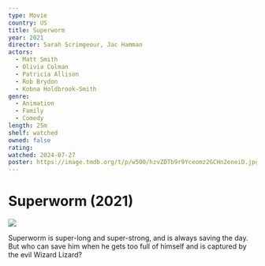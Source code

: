 ```yaml
---
type: Movie
country: US
title: Superworm
year: 2021
director: Sarah Scrimgeour, Jac Hamman
actors:
  - Matt Smith
  - Olivia Colman
  - Patricia Allison
  - Rob Brydon
  - Kobna Holdbrook-Smith
genre:
  - Animation
  - Family
  - Comedy
length: 25m
shelf: watched
owned: false
rating:
watched: 2024-07-27
poster: https://image.tmdb.org/t/p/w500/hzvZDTb9r9Yceomz2GCHn2eneiD.jpg
---
```


# Superworm (2021)

![](https://image.tmdb.org/t/p/w500/hzvZDTb9r9Yceomz2GCHn2eneiD.jpg)

Superworm is super-long and super-strong, and is always saving the day. But who can save him when he gets too full of himself and is captured by the evil Wizard Lizard?